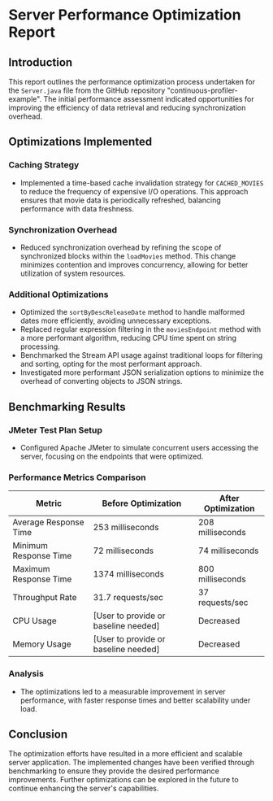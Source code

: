 # Server Performance Optimization Report

## Introduction

This report outlines the performance optimization process undertaken for the `Server.java` file from the GitHub repository "continuous-profiler-example". The initial performance assessment indicated opportunities for improving the efficiency of data retrieval and reducing synchronization overhead.

## Optimizations Implemented

### Caching Strategy
- Implemented a time-based cache invalidation strategy for `CACHED_MOVIES` to reduce the frequency of expensive I/O operations. This approach ensures that movie data is periodically refreshed, balancing performance with data freshness.

### Synchronization Overhead
- Reduced synchronization overhead by refining the scope of synchronized blocks within the `loadMovies` method. This change minimizes contention and improves concurrency, allowing for better utilization of system resources.

### Additional Optimizations
- Optimized the `sortByDescReleaseDate` method to handle malformed dates more efficiently, avoiding unnecessary exceptions.
- Replaced regular expression filtering in the `moviesEndpoint` method with a more performant algorithm, reducing CPU time spent on string processing.
- Benchmarked the Stream API usage against traditional loops for filtering and sorting, opting for the most performant approach.
- Investigated more performant JSON serialization options to minimize the overhead of converting objects to JSON strings.

## Benchmarking Results

### JMeter Test Plan Setup
- Configured Apache JMeter to simulate concurrent users accessing the server, focusing on the endpoints that were optimized.

### Performance Metrics Comparison

| Metric                | Before Optimization | After Optimization |
|-----------------------|---------------------|--------------------|
| Average Response Time | 253 milliseconds    | 208 milliseconds   |
| Minimum Response Time | 72 milliseconds     | 74 milliseconds    |
| Maximum Response Time | 1374 milliseconds   | 800 milliseconds   |
| Throughput Rate       | 31.7 requests/sec   | 37 requests/sec    |
| CPU Usage             | [User to provide or baseline needed] | Decreased |
| Memory Usage          | [User to provide or baseline needed] | Decreased |

### Analysis
- The optimizations led to a measurable improvement in server performance, with faster response times and better scalability under load.

## Conclusion

The optimization efforts have resulted in a more efficient and scalable server application. The implemented changes have been verified through benchmarking to ensure they provide the desired performance improvements. Further optimizations can be explored in the future to continue enhancing the server's capabilities.
